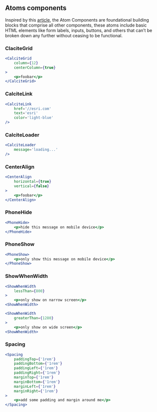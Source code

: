 ## Atoms components

Inspired by this [article](https://atomicdesign.bradfrost.com/chapter-2/), the Atom Components are foundational building blocks that comprise all other components, these atoms include basic HTML elements like form labels, inputs, buttons, and others that can’t be broken down any further without ceasing to be functional.

### ClaciteGrid
```jsx
<CalciteGrid 
    column={12} 
    centerColumn={true}
>
    <p>foobar</p>
</CalciteGrid>
```

### CalciteLink
```jsx
<CalciteLink
    href='//esri.com' 
    text='esri'
    color='light-blue'
/>
```

### CalciteLoader
```jsx
<CalciteLoader
    message='loading...'
/>
```

### CenterAlign

```jsx
<CenterAlign
    horizontal={true}
    vertical={false}
>
    <p>foobar</p>
</CenterAlign>
```

### PhoneHide

```jsx
<PhoneHide>
    <p>hide this message on mobile device</p>
</PhoneHide>
```

### PhoneShow

```jsx
<PhoneShow>
    <p>only show this message on mobile device</p>
</PhoneShow>
```

### ShowWhenWidth

```jsx
<ShowWhenWidth
    lessThan={800}
>
    <p>only show on narrow screen</p>
<ShowWhenWidth>

<ShowWhenWidth
    greaterThan={1280}
>
    <p>only show on wide screen</p>
<ShowWhenWidth>
```

### Spacing

```jsx
<Spacing
    paddingTop={'1rem'}
    paddingBottom={'1rem'}
    paddingLeft={'1rem'}
    paddingRight={'1rem'}
    marginTop={'1rem'}
    marginBottom={'1rem'}
    marginLeft={'1rem'}
    marginRight={'1rem'}
>
    <p>add some padding and margin around me</p>
</Spacing>

```